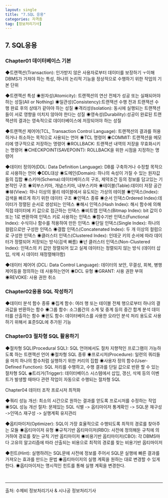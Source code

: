 ```yaml
---
layout: single
title: "7.SQL 응용"
categories: 자격증
tag: [정보처리기사]
---
```




## 7. SQL응용

### Chapter01 데이터베이스 기본


◆트랜잭션(Transaction): 인가받지 않은 사용자로부터 데이터를 보장하기 ㅜ이해 DBMS가 가져야 하는 특성, 하나의 
	논리적 기능을 정상적으로 수행하기 위한 작업의 기본 단위

◆트랜잭션 특성
	◉원자성(Atomicity): 트랜잭션의 연산 전체가 성공 또는 실패되어야 하는 성질(All or Nothing)
	◉일관성(Consistency):트랜잭션 수행 전과 트랜잭션 수행 완료 후의 상태가 같아야 하는 성질
	◉격리성(Isolation): 동시에 실행되는 트랜잭션들이 서로 영향을 미치지 않아야 한다는 성질
	◉영속성(Durability):성공이 완료된 트랜잭션의 결과는 영속적으로 데이터베이스에 저장되어야 하는 성질

◆트랜잭션 제어어(TCL, Transaction Control Language): 트랜잭션의 결과를 허용하거나 취소하는 목적으로 사용되는 언어
	◉TCL 명령어
		◉COMMIT: 트랜잭션을 메모리에 영구적으로 저장하는 명령어
		◉ROLLBACK: 트랜잭션 내역의 저장을 무효화시키는 명령어
		◉CHECKPOINT(SAVEPOINT): ROLLBACK을 위한 시점을 지정하는 명령어

◆데이터 정의어(DDL: Data Definition Language): DB를 구축하거나 수정할 목적으로 사용하는 언어
◆DDL대상
	◉도메인(Domain): 하나의 속성이 가질 수 있는 원자값들의 집합
	◉스키마(Schema):데이터베이스의 구조, 제약조건 등의 정보를 담고있는 기본적인 구조
		◉외부스키마, 개념스키마, 내부스키마
	◉테이블(Table):데이터 저장 공간
	◉뷰(View): 하나 이상의 물리 테이블에서 유도되는 가상의 테이블
	◉인덱스(Index):검색을 빠르게 하기 위한 데이터 구조
		◉인덱스 종류
			◉순서 인덱스Ordered Index):데이터가 정렬된 순서로 생성되는 인덱스
			◉해시 인덱스(Hash Index): 해시 함수에 의해 직접 데이터에 키 값으로 접근하는 인덱스
			◉비트맵 인덱스(Bitmap Index): bit 값이 0 또는 1로 변환하여 인덱스 키로 사용하는 인덱스
			◉함수기반 인덱스(Functional Index): 수식이나 함수를 적용하여 만든 인덱스
			◉단일 인덱스(Single Index): 하나의 컬럼으로만 구성한 인덱스
			◉결합 인덱스(Concatenated Index): 두 개 이상의 컬럼으로 구성한 인덱스
			◉클러스터 인덱스(Clustered Index): 인데긋 키의 순서에 따라 데이터가 정렬되어 저장되는 방식(검색 빠름)
			◉넌 클러스터 인덱스(Non-Clustered Index): 인덱스의 키 값만 정렬되어 있고 실제 데이터는 정렬되지 않는 방식
				(데이터 삽입, 삭제 시 데이터 재정렬해야함)

◆데이터 제어어 (DCL: Data Control Language): 데이터의 보안, 무결성, 회복, 병행 제어등을 정의하는 데 사용하는언어
	◉DCL 유형
		◉GRANT: 사용 권한 부여
		◉REVOKE: 사용 권한 취소

### Chapter02응용 SQL 작성하기


◆데이터 분석 함수 종류
	◉집계 함수: 여러 행 또는 테이블 전체 행으로부터 하나의 결과값을 반환하는 함수
	◉그룹 함수: 소그룹간의 소계 및 중계 등의 중간 합계 분석 데이터를 산출하는 함수
	◉윈도 함수: 데이터베이스를 사용한 오라인 분석 처리 용도로 사용하기 위해서 표준SQL에 추가된 기능

### Chapter03 절차형 SQL 활용하기


◆절차형 SQL(Procedural SQL): SQL 언어에서도 절차 지향적인 프로그램이 가능하도록 하는 트랜잭션 언어
	◉절차형 SQL 종류
		◉프로시저(Procedure): 일련의 쿼리들을 마치 하나의 함수처럼 실행하기 위한 커리의 집합
		◉사용자 정의 함수(User-Defined Function): SQL 처리를 수행하고, 수행 결과를 단일 값으로 반환 할 수 있는
			절차형 SQL
		◉트리거(Trigger): 데이터베이스 시스템에서 삽입, 갱신, 삭제 등의 이벤트가 발생할 때마다 관련 작업이 자동으로
			수행되는 절차형 SQL

Chapter04 데이터 조작 프로시저 최적화

◆쿼리 성능 개선: 최소의 시간으로 원하는 결과를 얻도록 프로시저를 수정하는 작업
	◉SQL 성능 개선 절차: 문제있는 SQL 식별 -> 옵티마이저 통계확인 -> SQL문 재구성 ->인덱스 재구성 -> 실행계획 유지관리

◆옵티마이저(Optimizer): SQL이 가장 효율적으로 수행되도록 최적의 경로를 찾아주는 모듈
	◉옵티마이저 유형
		◉규칙기반 옵티마이저(RBO): 사전에 정의해둔 규칙에 의거하여 경로를 찾는 규칙 기반 옵티마이저
		◉비용기반 옵티마이저(CBO): 각 DBMS마다 고유의 알고리즘에 따라 산출되는 비용으로 최적의 경로를 찾는 비용기반 옵티마이저

◆힌트(Hint): 실행하려는 SQL문에 사전에 정보를 주어서 SQL문 실행에 빠른 결과를 가져오는 효과를 만드는 문법
	◉옵티마이저의 실행 계획을 원하는 대로 변경할 수 있게 한다.
	◉옵티마이저는 명시적인 힌트를 통해 실행 계획을 변경한다.


​	





<hr />

출처: 수제비 정보처리기사 & 시나공 정보처리기사